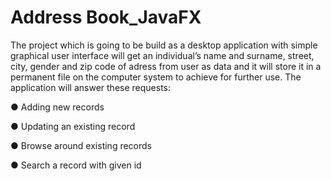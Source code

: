 # Address Book_JavaFX

The project which is going to be build as a desktop application with simple graphical user interface will get an individual’s  name and surname, street, city, gender and zip code of adress from user as data and it will store it in a permanent file on the computer system to achieve for further use. The application  will answer these requests:

●	Adding new records

●	Updating an existing record

●	Browse around existing records

●	Search a record with given id

